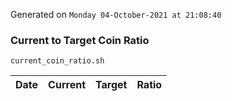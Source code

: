 Generated on `Monday 04-October-2021 at 21:08:40`

### Current to Target Coin Ratio
`current_coin_ratio.sh`

Date|Current|Target|Ratio
---|---|---|---
